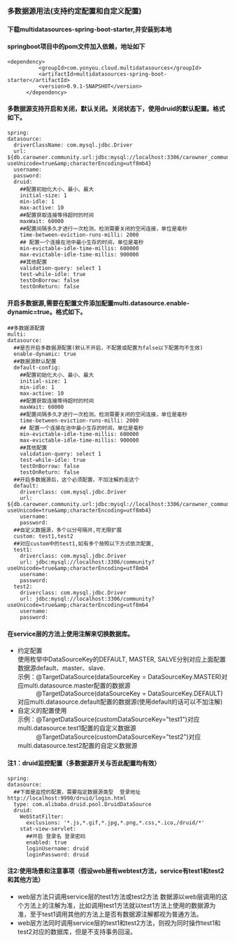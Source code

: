 ### 多数据源用法(支持约定配置和自定义配置)
#### 下载multidatasources-spring-boot-starter,并安装到本地
#### springboot项目中的pom文件加入依赖，地址如下
  ```
  <dependency>
			<groupId>com.yonyou.cloud.multidatasources</groupId>
			<artifactId>multidatasources-spring-boot-starter</artifactId>
			<version>0.9.1-SNAPSHOT</version>
		</dependency>
  ```
#### 多数据源支持开启和关闭，默认关闭。关闭状态下，使用druid的默认配置。格式如下。
  ```
spring:
  datasource:
    driverClassName: com.mysql.jdbc.Driver
    url: ${db.carowner.community.url:jdbc:mysql://localhost:3306/carowner_community?useUnicode=true&amp;characterEncoding=utf8mb4}
    username: 
    password: 
    druid:
      ##配置初始化大小、最小、最大 
      initial-size: 1
      min-idle: 1
      max-active: 10
      ##配置获取连接等待超时的时间
      maxWait: 60000
      ##配置间隔多久才进行一次检测，检测需要关闭的空闲连接，单位是毫秒
      time-between-eviction-runs-milli: 2000
      ## 配置一个连接在池中最小生存的时间，单位是毫秒
      min-evictable-idle-time-millis: 600000
      max-evictable-idle-time-millis: 900000
      ##其他配置
      validation-query: select 1
      test-while-idle: true
      testOnBorrow: false
      testOnReturn: false
  ```
#### 开启多数据源,需要在配置文件添加配置multi.datasource.enable-dynamic=true。格式如下。
  ```
##多数据源配置
multi: 
  datasource:
    ##是否开启多数据源配置(默认不开启，不配置或配置为false以下配置均不生效)
    enable-dynamic: true 
    ##数据源默认配置
    default-config: 
      ##配置初始化大小、最小、最大 
      initial-size: 1
      min-idle: 1
      max-active: 10
      ##配置获取连接等待超时的时间
      maxWait: 60000
      ##配置间隔多久才进行一次检测，检测需要关闭的空闲连接，单位是毫秒
      time-between-eviction-runs-milli: 2000
      ## 配置一个连接在池中最小生存的时间，单位是毫秒
      min-evictable-idle-time-millis: 600000
      max-evictable-idle-time-millis: 900000
      ##其他配置
      validation-query: select 1
      test-while-idle: true
      testOnBorrow: false
      testOnReturn: false
    ##开启多数据源后，这个必须配置，不加注解的走这个
    default:  
      driverclass: com.mysql.jdbc.Driver
      url: ${db.carowner.community.url:jdbc:mysql://localhost:3306/carowner_community?useUnicode=true&amp;characterEncoding=utf8mb4}
      username: 
      password: 
    ##自定义数据源，多个以分号隔开,可无限扩展
    custom: test1,test2
    ##对应custom中的test1,如有多个按照以下方式依次配置,
    test1: 
      driverclass: com.mysql.jdbc.Driver
      url: jdbc:mysql://localhost:3306/community?useUnicode=true&amp;characterEncoding=utf8mb4
      username: 
      password: 
    test2: 
      driverclass: com.mysql.jdbc.Driver
      url: jdbc:mysql://localhost:3306/community?useUnicode=true&amp;characterEncoding=utf8mb4
      username: 
      password: 
  ```
#### 在service层的方法上使用注解来切换数据库。
   + 约定配置   
     使用枚举中DataSourceKey的DEFAULT, MASTER, SALVE分别对应上面配置数据源default、master、slave.   
     示例：@TargetDataSource(dataSourceKey = DataSourceKey.MASTER)对应multi.datasource.master配置的数据源  
    &emsp;&emsp;&emsp;@TargetDataSource(dataSourceKey = DataSourceKey.DEFAULT)对应multi.datasource.default配置的数据源(使用default的话可以不加注解)
   + 自定义的配置使用   
     示例：@TargetDataSource(customDataSourceKey="test1")对应multi.datasource.test1配置的自定义数据源  
    &emsp;&emsp;&emsp;@TargetDataSource(customDataSourceKey="test2")对应multi.datasource.test2配置的自定义数据源

#### 注1：druid监控配置（多数据源开关与否此配置均有效）
  ```
spring:
  datasource:
    ##下面是监控的配置，需要指定数据源类型  登录地址http://localhost:9990/druid/login.html
    type: com.alibaba.druid.pool.DruidDataSource
    druid:
      WebStatFilter:
        exclusions: '*.js,*.gif,*.jpg,*.png,*.css,*.ico,/druid/*'
      stat-view-servlet:
        ##开启 登录名 登录密码
        enabled: true
        loginUsername: druid
        loginPassword: druid
  ```
#### 注2:使用场景和注意事项（假设web层有webtest方法，service有test1和test2和其他方法）
   + web层方法只调用service层的test1方法或test2方法 数据源以web层调用的这个方法上的注解为准，比如调用test1方法就以test1方法上使用的数据源为准，至于test1调用其他的方法上是否有数据源注解都视为普通方法。
   + web层方法同时调用service层的test1和test2方法，则视为同时操作test1和test2对应的数据库，但是不支持事务回滚。
